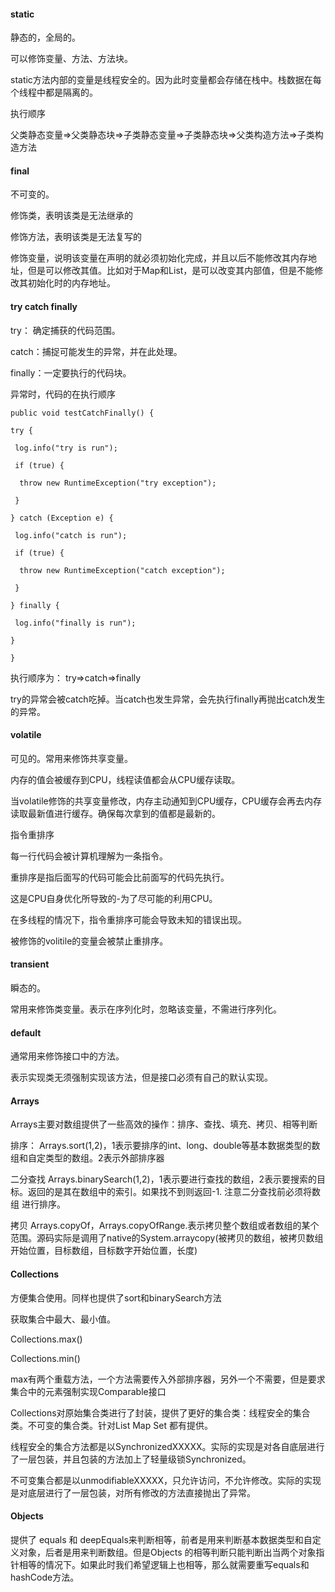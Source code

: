 #### static ####
静态的，全局的。

可以修饰变量、方法、方法块。

static方法内部的变量是线程安全的。因为此时变量都会存储在栈中。栈数据在每个线程中都是隔离的。

执行顺序

父类静态变量=>父类静态块=>子类静态变量=>子类静态块=>父类构造方法=>子类构造方法

#### final ####
不可变的。

修饰类，表明该类是无法继承的

修饰方法，表明该类是无法复写的

修饰变量，说明该变量在声明的就必须初始化完成，并且以后不能修改其内存地址，但是可以修改其值。比如对于Map和List，是可以改变其内部值，但是不能修改其初始化时的内存地址。


#### try catch finally ####
try： 确定捕获的代码范围。

catch：捕捉可能发生的异常，并在此处理。

finally：一定要执行的代码块。

异常时，代码的在执行顺序

 ````
public void testCatchFinally() {

 try {

  log.info("try is run");

  if (true) {

   throw new RuntimeException("try exception");

  }

 } catch (Exception e) {

  log.info("catch is run");

  if (true) {

   throw new RuntimeException("catch exception");

  }

 } finally {

  log.info("finally is run");

 }

}
````

执行顺序为： try=>catch=>finally

try的异常会被catch吃掉。当catch也发生异常，会先执行finally再抛出catch发生的异常。
#### volatile ####
可见的。常用来修饰共享变量。

内存的值会被缓存到CPU，线程读值都会从CPU缓存读取。

当volatile修饰的共享变量修改，内存主动通知到CPU缓存，CPU缓存会再去内存读取最新值进行缓存。确保每次拿到的值都是最新的。

指令重排序

每一行代码会被计算机理解为一条指令。

重排序是指后面写的代码可能会比前面写的代码先执行。

这是CPU自身优化所导致的-为了尽可能的利用CPU。

在多线程的情况下，指令重排序可能会导致未知的错误出现。

被修饰的volitile的变量会被禁止重排序。

#### transient ####
瞬态的。

常用来修饰类变量。表示在序列化时，忽略该变量，不需进行序列化。

#### default ####
通常用来修饰接口中的方法。

表示实现类无须强制实现该方法，但是接口必须有自己的默认实现。

#### Arrays ####
Arrays主要对数组提供了一些高效的操作：排序、查找、填充、拷贝、相等判断

排序：
Arrays.sort(1,2)，1表示要排序的int、long、double等基本数据类型的数组和自定类型的数组。2表示外部排序器

二分查找
Arrays.binarySearch(1,2)，1表示要进行查找的数组，2表示要搜索的目标。返回的是其在数组中的索引。如果找不到则返回-1.  注意二分查找前必须将数组 进行排序。

拷贝
Arrays.copyOf，Arrays.copyOfRange.表示拷贝整个数组或者数组的某个范围。源码实际是调用了native的System.arraycopy(被拷贝的数组，被拷贝数组开始位置，目标数组，目标数字开始位置，长度)

#### Collections ####
方便集合使用。同样也提供了sort和binarySearch方法



获取集合中最大、最小值。

Collections.max()

Collections.min()

max有两个重载方法，一个方法需要传入外部排序器，另外一个不需要，但是要求集合中的元素强制实现Comparable接口

Collections对原始集合类进行了封装，提供了更好的集合类：线程安全的集合类。不可变的集合类。针对List Map Set 都有提供。

线程安全的集合方法都是以SynchronizedXXXXX。实际的实现是对各自底层进行了一层包装，并且包装的方法加上了轻量级锁Synchronized。

不可变集合都是以unmodifiableXXXXX，只允许访问，不允许修改。实际的实现是对底层进行了一层包装，对所有修改的方法直接抛出了异常。

#### Objects ####
提供了 equals 和 deepEquals来判断相等，前者是用来判断基本数据类型和自定义对象，后者是用来判断数组。但是Objects 的相等判断只能判断出当两个对象指针相等的情况下。如果此时我们希望逻辑上也相等，那么就需要重写equals和hashCode方法。
